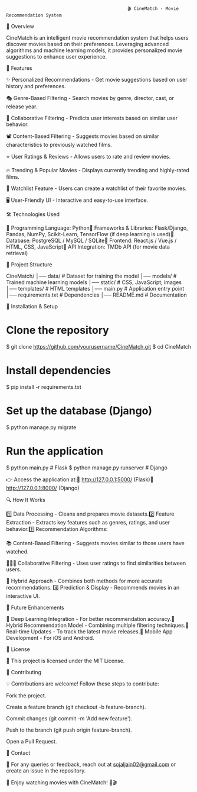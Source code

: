                                                   🎬 CineMatch - Movie Recommendation System



📌 Overview

CineMatch is an intelligent movie recommendation system that helps users discover movies based on their preferences. Leveraging advanced algorithms and machine learning models, it provides personalized movie suggestions to enhance user experience.

🚀 Features

✨ Personalized Recommendations - Get movie suggestions based on user history and preferences.

🎭 Genre-Based Filtering - Search movies by genre, director, cast, or release year.

🤝 Collaborative Filtering - Predicts user interests based on similar user behavior.

📽️ Content-Based Filtering - Suggests movies based on similar characteristics to previously watched films.

⭐ User Ratings & Reviews - Allows users to rate and review movies.

🔥 Trending & Popular Movies - Displays currently trending and highly-rated films.

📜 Watchlist Feature - Users can create a watchlist of their favorite movies.

🖥️ User-Friendly UI - Interactive and easy-to-use interface.

🛠️ Technologies Used

🔹 Programming Language: Python🔹 Frameworks & Libraries: Flask/Django, Pandas, NumPy, Scikit-Learn, TensorFlow (if deep learning is used)🔹 Database: PostgreSQL / MySQL / SQLite🔹 Frontend: React.js / Vue.js / HTML, CSS, JavaScript🔹 API Integration: TMDb API (for movie data retrieval)

📂 Project Structure

CineMatch/
│── data/               # Dataset for training the model
│── models/             # Trained machine learning models
│── static/             # CSS, JavaScript, images
│── templates/          # HTML templates
│── main.py             # Application entry point
│── requirements.txt    # Dependencies
│── README.md           # Documentation

🔧 Installation & Setup

# Clone the repository
$ git clone https://github.com/yourusername/CineMatch.git
$ cd CineMatch

# Install dependencies
$ pip install -r requirements.txt

# Set up the database (Django)
$ python manage.py migrate

# Run the application
$ python main.py  # Flask
$ python manage.py runserver  # Django

👉 Access the application at:🔗 http://127.0.0.1:5000/ (Flask)🔗 http://127.0.0.1:8000/ (Django)

🔍 How It Works

1️⃣ Data Processing - Cleans and prepares movie datasets.2️⃣ Feature Extraction - Extracts key features such as genres, ratings, and user behavior.3️⃣ Recommendation Algorithms:

📚 Content-Based Filtering - Suggests movies similar to those users have watched.

🧑‍🤝‍🧑 Collaborative Filtering - Uses user ratings to find similarities between users.

🔀 Hybrid Approach - Combines both methods for more accurate recommendations.
4️⃣ Prediction & Display - Recommends movies in an interactive UI.

📌 Future Enhancements

🚀 Deep Learning Integration - For better recommendation accuracy.🔗 Hybrid Recommendation Model - Combining multiple filtering techniques.📡 Real-time Updates - To track the latest movie releases.📱 Mobile App Development - For iOS and Android.

📜 License

📄 This project is licensed under the MIT License.

🤝 Contributing

💡 Contributions are welcome! Follow these steps to contribute:

Fork the project.

Create a feature branch (git checkout -b feature-branch).

Commit changes (git commit -m 'Add new feature').

Push to the branch (git push origin feature-branch).

Open a Pull Request.

📩 Contact

📧 For any queries or feedback, reach out at sojaljain02@gmail.com or create an issue in the repository.

🎉 Enjoy watching movies with CineMatch! 🍿🎬

